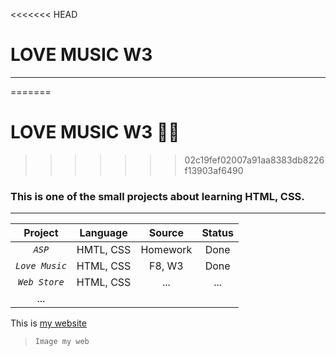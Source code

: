 <<<<<<< HEAD
# **LOVE MUSIC W3**

---
=======
# LOVE MUSIC W3 🎸🎷

>>>>>>> 02c19fef02007a91aa8383db8226f13903af6490

### This is one of the small projects about learning HTML, CSS.

---


| Project        | Language  | Source   | Status |
|:--------------:|:---------:|:--------:|:------:|
| *`ASP`*        | HMTL, CSS | Homework | Done   |
| *`Love Music`* | HTML, CSS | F8, W3   | Done   |
| *`Web Store`*  | HTML, CSS | ...      | ...    |
| ...            |           |          |        |

This is [my website](google.com)

> `Image my web`



